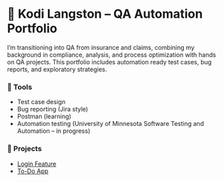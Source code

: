# 👋 Kodi Langston – QA Automation Portfolio

I’m transitioning into QA from insurance and claims, combining my background in compliance, analysis, and process optimization with hands on QA projects. This portfolio includes automation ready test cases, bug reports, and exploratory strategies.

### 🔧 Tools
- Test case design
- Bug reporting (Jira style)
- Postman (learning)
- Automation testing (University of Minnesota Software Testing and Automation – in progress)

### 📁 Projects
- [Login Feature](login-feature/test_cases.md)
- [To-Do App](todo-app/exploratory_notes.md)
